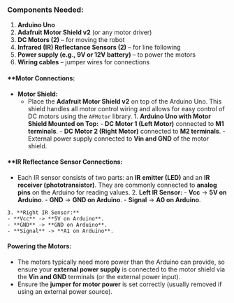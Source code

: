 ### Components Needed:
1. **Arduino Uno**
2. **Adafruit Motor Shield v2** (or any motor driver)
3. **DC Motors (2)** – for moving the robot
4. **Infrared (IR) Reflectance Sensors (2)** – for line following
5. **Power supply (e.g., 9V or 12V battery)** – to power the motors
6. **Wiring cables** – jumper wires for connections

#### **Motor Connections:
   - **Motor Shield:**
     - Place the **Adafruit Motor Shield v2** on top of the Arduino Uno. This shield handles all motor control wiring and allows for easy control of DC motors using the `AFMotor` library.
    1. **Arduino Uno with Motor Shield Mounted on Top:**
    - **DC Motor 1 (Left Motor)** connected to **M1 terminals**.
    - **DC Motor 2 (Right Motor)** connected to **M2 terminals**.
    - External power supply connected to **Vin and GND** of the motor shield.

#### **IR Reflectance Sensor Connections:
   - Each IR sensor consists of two parts: an **IR emitter (LED)** and an **IR receiver (phototransistor)**. They are commonly connected to **analog pins** on the Arduino for reading values.
    2. **Left IR Sensor:**
    - **Vcc** -> **5V on Arduino**.
    - **GND** -> **GND on Arduino**.
    - **Signal** -> **A0 on Arduino**.

    3. **Right IR Sensor:**
    - **Vcc** -> **5V on Arduino**.
    - **GND** -> **GND on Arduino**.
    - **Signal** -> **A1 on Arduino**.

#### Powering the Motors:
   - The motors typically need more power than the Arduino can provide, so ensure your **external power supply** is connected to the motor shield via the **Vin and GND** terminals (or the external power input).
   - Ensure the **jumper for motor power** is set correctly (usually removed if using an external power source).
